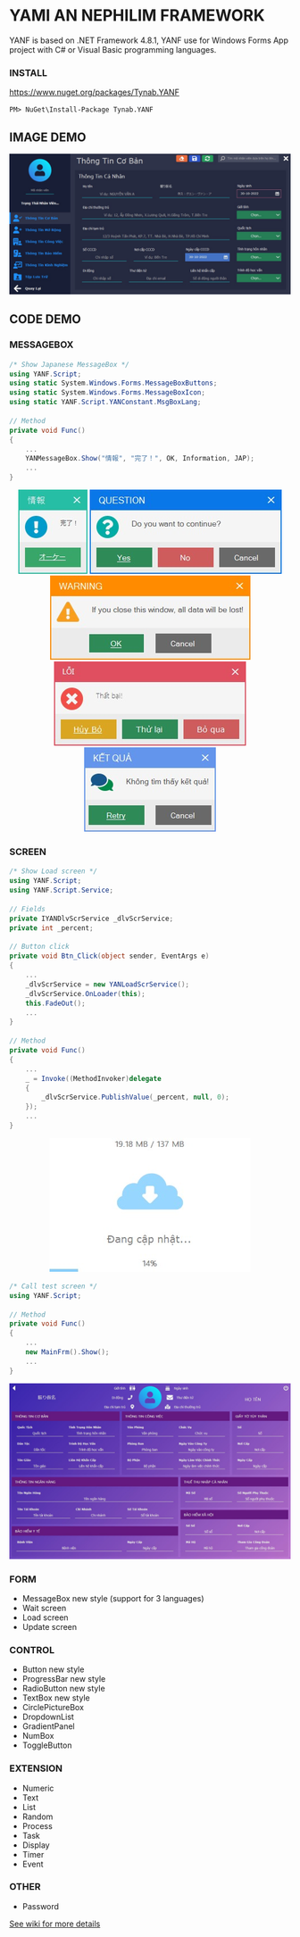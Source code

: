# YAMI AN NEPHILIM FRAMEWORK
YANF is based on .NET Framework 4.8.1, YANF use for Windows Forms App project with C# or Visual Basic programming languages.

### INSTALL
https://www.nuget.org/packages/Tynab.YANF
```
PM> NuGet\Install-Package Tynab.YANF
```

## IMAGE DEMO
<p align='center'>
<img src='pic/1.jpg'></img>
</p>

## CODE DEMO
### MESSAGEBOX
```c#
/* Show Japanese MessageBox */
using YANF.Script;
using static System.Windows.Forms.MessageBoxButtons;
using static System.Windows.Forms.MessageBoxIcon;
using static YANF.Script.YANConstant.MsgBoxLang;

// Method
private void Func()
{
    ...
    YANMessageBox.Show("情報", "完了！", OK, Information, JAP);
	...
}
```
<p align='center'>
<img src='pic/3.jpg'></img>
<img src='pic/4.jpg'></img>
<img src='pic/5.jpg'></img>
<img src='pic/6.jpg'></img>
<img src='pic/7.jpg'></img>
</p>

### SCREEN
```c#
/* Show Load screen */
using YANF.Script;
using YANF.Script.Service;

// Fields
private IYANDlvScrService _dlvScrService;
private int _percent;

// Button click
private void Btn_Click(object sender, EventArgs e)
{
    ...
    _dlvScrService = new YANLoadScrService();
    _dlvScrService.OnLoader(this);
    this.FadeOut();
    ...
}

// Method
private void Func()
{
    ...
    _ = Invoke((MethodInvoker)delegate
    {
        _dlvScrService.PublishValue(_percent, null, 0);
    });
    ...
}
```
<p align='center'>
<img src='pic/8.jpg'></img>
</p>

```c#
/* Call test screen */
using YANF.Script;

// Method
private void Func()
{
    ...
    new MainFrm().Show();
    ...
}
```
<p align='center'>
<img src='pic/2.jpg'></img>
</p>

### FORM
- MessageBox new style (support for 3 languages)
- Wait screen
- Load screen
- Update screen

### CONTROL
- Button new style
- ProgressBar new style
- RadioButton new style
- TextBox new style
- CirclePictureBox
- DropdownList
- GradientPanel
- NumBox
- ToggleButton

### EXTENSION
- Numeric
- Text
- List
- Random
- Process
- Task
- Display
- Timer
- Event

### OTHER
- Password

[See wiki for more details](https://github.com/Tynab/YANF/wiki)